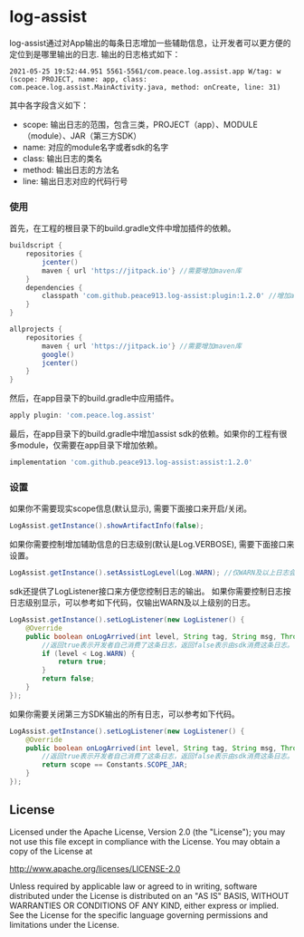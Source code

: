 # log-assist
log-assist通过对App输出的每条日志增加一些辅助信息，让开发者可以更方便的定位到是哪里输出的日志. 输出的日志格式如下：
```text
2021-05-25 19:52:44.951 5561-5561/com.peace.log.assist.app W/tag: w (scope: PROJECT, name: app, class: com.peace.log.assist.MainActivity.java, method: onCreate, line: 31)
```
其中各字段含义如下：
+ scope: 输出日志的范围，包含三类，PROJECT（app）、MODULE（module）、JAR（第三方SDK）
+ name: 对应的module名字或者sdk的名字
+ class: 输出日志的类名
+ method: 输出日志的方法名
+ line: 输出日志对应的代码行号

### 使用
首先，在工程的根目录下的build.gradle文件中增加插件的依赖。
```groovy
buildscript {
    repositories {
        jcenter()
        maven { url 'https://jitpack.io'} //需要增加maven库
    }
    dependencies {
        classpath 'com.github.peace913.log-assist:plugin:1.2.0' //增加assist的依赖
    }
}

allprojects {
    repositories {
        maven { url 'https://jitpack.io'} //需要增加maven库
        google()
        jcenter()
    }
}
```
然后，在app目录下的build.gradle中应用插件。
```groovy
apply plugin: 'com.peace.log.assist'
```
最后，在app目录下的build.gradle中增加assist sdk的依赖。如果你的工程有很多module，仅需要在app目录下增加依赖。
```groovy
implementation 'com.github.peace913.log-assist:assist:1.2.0'
```
### 设置
如果你不需要现实scope信息(默认显示), 需要下面接口来开启/关闭。
```java
LogAssist.getInstance().showArtifactInfo(false);
```
如果你需要控制增加辅助信息的日志级别(默认是Log.VERBOSE), 需要下面接口来设置。
```java
LogAssist.getInstance().setAssistLogLevel(Log.WARN); //仅WARN及以上日志会增加辅助信息
```
sdk还提供了LogListener接口来方便您控制日志的输出。
如果你需要控制日志按日志级别显示，可以参考如下代码，仅输出WARN及以上级别的日志。
```java
LogAssist.getInstance().setLogListener(new LogListener() {
    @Override
    public boolean onLogArrived(int level, String tag, String msg, Throwable throwable, String scope, String sdkName, String className, String methodName, int line) {
        //返回true表示开发者自己消费了这条日志，返回false表示由sdk消费这条日志。
        if (level < Log.WARN) {
            return true;
        }
        return false;
    }
});
```
如果你需要关闭第三方SDK输出的所有日志，可以参考如下代码。
```java
LogAssist.getInstance().setLogListener(new LogListener() {
    @Override
    public boolean onLogArrived(int level, String tag, String msg, Throwable throwable, String scope, String sdkName, String className, String methodName, int line) {
        //返回true表示开发者自己消费了这条日志，返回false表示由sdk消费这条日志。
        return scope == Constants.SCOPE_JAR;
    }
});
```

## License
Licensed under the Apache License, Version 2.0 (the "License");
you may not use this file except in compliance with the License.
You may obtain a copy of the License at

   http://www.apache.org/licenses/LICENSE-2.0

Unless required by applicable law or agreed to in writing, software
distributed under the License is distributed on an "AS IS" BASIS,
WITHOUT WARRANTIES OR CONDITIONS OF ANY KIND, either express or implied.
See the License for the specific language governing permissions and
limitations under the License.